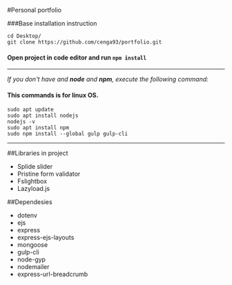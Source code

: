 #Personal portfolio

###Base installation instruction
  ```shell
  cd Desktop/
  git clone https://github.com/cenga93/portfolio.git
  ```
#### Open project in code editor and run `npm install`
***

_If you don't have and **node** and **npm**, execute the following command:_
#### This commands is for linux OS.
  ```shell
  sudo apt update
  sudo apt install nodejs
  nodejs -v
  sudo apt install npm
  sudo npm install --global gulp gulp-cli
  ```
***
##Libraries in project
* Splide slider
* Pristine form validator
* Fslightbox
* Lazyload.js

##Dependesies
* dotenv
* ejs
* express
* express-ejs-layouts
* mongoose
* gulp-cli
* node-gyp
* nodemailer
* express-url-breadcrumb